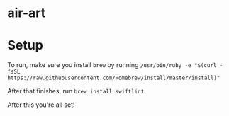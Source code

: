 # air-art

# Setup

To run, make sure you install `brew` by running `/usr/bin/ruby -e "$(curl -fsSL https://raw.githubusercontent.com/Homebrew/install/master/install)"`

After that finishes, run `brew install swiftlint`.

After this you're all set!

